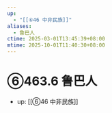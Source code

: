 ```yaml
---
up:
  - "[[⑥46 中非民族]]"
aliases:
  - 鲁巴人
ctime: 2025-03-01T13:45:39+08:00
mtime: 2025-10-01T11:40:30+08:00
---
```


# ⑥463.6 鲁巴人

- up: [[⑥46 中非民族]]

